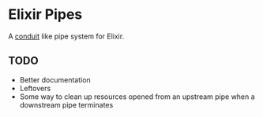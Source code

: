 # Elixir Pipes

A [conduit](http://hackage.haskell.org/package/conduit) like pipe system for
Elixir.

## TODO

* Better documentation
* Leftovers
* Some way to clean up resources opened from an upstream pipe when a downstream
  pipe terminates

